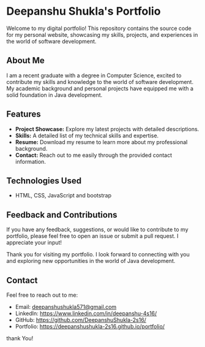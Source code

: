 # Deepanshu Shukla's Portfolio

Welcome to my digital portfolio! This repository contains the source code for my personal website, showcasing my skills, projects, and experiences in the world of software development.

## About Me

I am a recent graduate with a degree in Computer Science, excited to contribute my skills and knowledge to the world of software development. My academic background and personal projects have equipped me with a solid foundation in Java development.

## Features
- **Project Showcase:** Explore my latest projects with detailed descriptions.
- **Skills:** A detailed list of my technical skills and expertise.
- **Resume:** Download my resume to learn more about my professional background.
- **Contact:** Reach out to me easily through the provided contact information.

## Technologies Used
- HTML, CSS, JavaScript and bootstrap

## Feedback and Contributions
If you have any feedback, suggestions, or would like to contribute to my portfolio, please feel free to open an issue or submit a pull request. I appreciate your input!

Thank you for visiting my portfolio. I look forward to connecting with you and exploring new opportunities in the world of Java development.

## Contact
Feel free to reach out to me:

- Email: deepanshushukla571@gmail.com
- LinkedIn: https://www.linkedin.com/in/deepanshu-4s16/
- GitHub: https://github.com/DeepanshuShukla-2s16/
- Portfolio: https://deepanshushukla-2s16.github.io/portfolio/ 

thank You!

